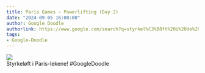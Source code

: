 ```yaml
---
title: Paris Games - Powerlifting (Day 2)
date: "2024-09-05 16:00:00"
author: Google Doodle
authorlink: https://www.google.com/search?q=styrkel%C3%B8ft%20i%20de%20paralympiske%20leker
tags:
- Google-Doodle
---
```

<img src="https://www.google.com/logos/doodles/2024/paris-games-powelifting-day-2-6753651837110572-law.gif" referrerpolicy="no-referrer"><br>Styrkeløft i Paris-lekene! #GoogleDoodle
